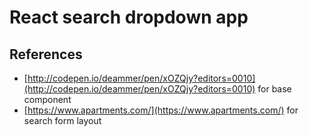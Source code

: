 # React search dropdown app

## References
- [http://codepen.io/deammer/pen/xOZQjy?editors=0010](http://codepen.io/deammer/pen/xOZQjy?editors=0010) for base component
- [https://www.apartments.com/](https://www.apartments.com/) for search form layout
